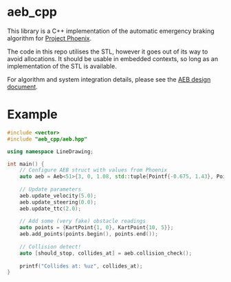 # aeb_cpp

This library is a C++ implementation of the automatic emergency braking algorithm for [Project Phoenix](https://github.com/ISC-Project-Phoenix).

The code in this repo utilises the STL, however it goes out of its way to avoid allocations. It should be usable in embedded contexts, so long as
an implementation of the STL is available.

For algorithm and system integration details, please see the [AEB design document](https://github.com/ISC-Project-Phoenix/design/blob/main/software/AEB.md).

# Example
```c++
#include <vector>
#include "aeb_cpp/aeb.hpp"

using namespace LineDrawing;

int main() {
    // Configure AEB struct with values from Phoenix
    auto aeb = Aeb<51>{3, 0, 1.08, std::tuple{Pointf{-0.675, 1.43}, Pointf{0.675, -0.59}}, KartPoint{1.43, 0}, 10};
    
    // Update parameters
    aeb.update_velocity(5.0);
    aeb.update_steering(0.0);
    aeb.update_ttc(2.0);
    
    // Add some (very fake) obstacle readings
    auto points = {KartPoint{1, 0}, KartPoint{10, 5}};
    aeb.add_points(points.begin(), points.end());
    
    // Collision detect!
    auto [should_stop, collides_at] = aeb.collision_check();
    
    printf("Collides at: %uz", collides_at);
}
```